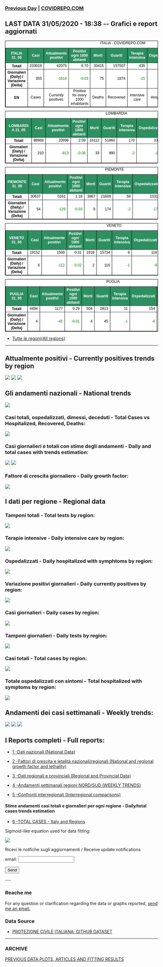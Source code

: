 <!-- start -->
### [Previous Day](/index_30_05.md) | <a href="https://marcelchiarello.github.io/showdata/">COVIDREPO.COM</a>
## LAST DATA 31/05/2020 - 18:38 -- Grafici e report aggiornati

<table style=" color:black; font-size:12; font-family:arial; text-align:center; " cellpadding="2.5" cellspacing="0" border="1" bordercolor="black" bgcolor="#FFFFFF">
<caption>ITALIA - COVIDREPO.COM</caption>
<tr style="color:#FFFFFF;background:#2E9061">
<th>ITALIA 31_05</th>
<th>Casi</th>
<th>Attualmente positivi</th>
<th>Positivi ogni 1000 abitanti</th>
<th>Morti</th>
<th>Guariti</th>
<th>Terapia intensiva</th>
<th>Ospedalizzati</th>
<th>Ricoverati con sintomi</th>
<th>Isolamento domiciliare</th>
<th>Tamponi</th>
</tr>
<tr>
<th>Totali</th>
<td align="right"> 233019</td>
<td align="right"> 42075</td>
<td align="right"> 0.70</td>
<td align="right"> 33415</td>
<td align="right"> 157507</td>
<td align="right"> 435</td>
<td align="right"> 6822</td>
<td align="right"> 6387</td>
<td align="right"> 35253</td>
<td align="right"> 3878739</td>
</tr>
<tr>
<th>Giornalieri (Daily) / Variazione (Delta)</th>
<td align="right"> 355</td>
<td align="right" style=" color:green; "> -1616</td>
<td align="right" style=" color:green; "> -0.03</td>
<td align="right"> 75</td>
<td align="right"> 1874</td>
<td align="right" style=" color:green; "> -15</td>
<td align="right" style=" color:green; "> -308</td>
<td align="right" style=" color:green; "> -293</td>
<td align="right" style=" color:green; "> -1308</td>
<td align="right"> 54118</td>
</tr>
<tr>
<th>EN</th>
<td>Cases</td>
<td>Currently positives</td>
<td>Positive for every 1000 inhabitants</td>
<td>Deaths</td>
<td>Recovered</td>
<td>Intensive care</td>
<td>Hospitalized</td>
<td>Hospitalized with symptoms</td>
<td>Home isolation</td>
<td>Tests</td>
</tr>
</table>

<table style=" color:black; font-size:12; font-family:arial; text-align:center; " cellpadding="2.5" cellspacing="0" border="1" bordercolor="black" bgcolor="#FFFFFF">
<caption>LOMBARDIA</caption>
<tr style="color:#FFFFFF;background:#2E9061">
<th>LOMBARDIA 31_05</th>
<th>Casi</th>
<th>Attualmente positivi</th>
<th>Positivi ogni 1000 abitanti</th>
<th>Morti</th>
<th>Guariti</th>
<th>Terapia intensiva</th>
<th>Ospedalizzati</th>
<th>Ricoverati con sintomi</th>
<th>Isolamento domiciliare</th>
<th>Tamponi</th>
</tr>
<tr>
<th>Totali</th>
<td align="right"> 88968</td>
<td align="right"> 20996</td>
<td align="right"> 2.09</td>
<td align="right"> 16112</td>
<td align="right"> 51860</td>
<td align="right"> 170</td>
<td align="right"> 3301</td>
<td align="right"> 3131</td>
<td align="right"> 17695</td>
<td align="right"> 753874</td>
</tr>
<tr>
<th>Giornalieri (Daily) / Variazione (Delta)</th>
<td align="right"> 210</td>
<td align="right" style=" color:green; "> -813</td>
<td align="right" style=" color:green; "> -0.08</td>
<td align="right"> 33</td>
<td align="right"> 990</td>
<td align="right" style=" color:green; "> -2</td>
<td align="right" style=" color:green; "> -178</td>
<td align="right" style=" color:green; "> -176</td>
<td align="right" style=" color:green; "> -635</td>
<td align="right"> 12427</td>
</tr>
</table>

<table style=" color:black; font-size:12; font-family:arial; text-align:center; " cellpadding="2.5" cellspacing="0" border="1" bordercolor="black" bgcolor="#FFFFFF">
<caption>PIEMONTE</caption>
<tr style="color:#FFFFFF;background:#2E9061">
<th>PIEMONTE 31_05</th>
<th>Casi</th>
<th>Attualmente positivi</th>
<th>Positivi ogni 1000 abitanti</th>
<th>Morti</th>
<th>Guariti</th>
<th>Terapia intensiva</th>
<th>Ospedalizzati</th>
<th>Ricoverati con sintomi</th>
<th>Isolamento domiciliare</th>
<th>Tamponi</th>
</tr>
<tr>
<th>Totali</th>
<td align="right"> 30637</td>
<td align="right"> 5161</td>
<td align="right"> 1.18</td>
<td align="right"> 3867</td>
<td align="right"> 21609</td>
<td align="right"> 58</td>
<td align="right"> 1031</td>
<td align="right"> 973</td>
<td align="right"> 4130</td>
<td align="right"> 319133</td>
</tr>
<tr>
<th>Giornalieri (Daily) / Variazione (Delta)</th>
<td align="right"> 54</td>
<td align="right" style=" color:green; "> -129</td>
<td align="right" style=" color:green; "> -0.03</td>
<td align="right"> 9</td>
<td align="right"> 174</td>
<td align="right" style=" color:green; "> -2</td>
<td align="right" style=" color:green; "> -17</td>
<td align="right" style=" color:green; "> -15</td>
<td align="right" style=" color:green; "> -112</td>
<td align="right"> 3305</td>
</tr>
</table>

<table style=" color:black; font-size:12; font-family:arial; text-align:center; " cellpadding="2.5" cellspacing="0" border="1" bordercolor="black" bgcolor="#FFFFFF">
<caption>VENETO</caption>
<tr style="color:#FFFFFF;background:#2E9061">
<th>VENETO 31_05</th>
<th>Casi</th>
<th>Attualmente positivi</th>
<th>Positivi ogni 1000 abitanti</th>
<th>Morti</th>
<th>Guariti</th>
<th>Terapia intensiva</th>
<th>Ospedalizzati</th>
<th>Ricoverati con sintomi</th>
<th>Isolamento domiciliare</th>
<th>Tamponi</th>
</tr>
<tr>
<th>Totali</th>
<td align="right"> 19152</td>
<td align="right"> 1500</td>
<td align="right"> 0.31</td>
<td align="right"> 1918</td>
<td align="right"> 15734</td>
<td align="right"> 6</td>
<td align="right"> 118</td>
<td align="right"> 112</td>
<td align="right"> 1382</td>
<td align="right"> 669768</td>
</tr>
<tr>
<th>Giornalieri (Daily) / Variazione (Delta)</th>
<td align="right"> 6</td>
<td align="right" style=" color:green; "> -112</td>
<td align="right" style=" color:green; "> -0.02</td>
<td align="right"> 2</td>
<td align="right"> 116</td>
<td align="right" style=" color:green; "> -1</td>
<td align="right" style=" color:green; "> -9</td>
<td align="right" style=" color:green; "> -8</td>
<td align="right" style=" color:green; "> -103</td>
<td align="right"> 9617</td>
</tr>
</table>

<table style=" color:black; font-size:12; font-family:arial; text-align:center; " cellpadding="2.5" cellspacing="0" border="1" bordercolor="black" bgcolor="#FFFFFF">
<caption>PUGLIA</caption>
<tr style="color:#FFFFFF;background:#2E9061">
<th>PUGLIA 31_05</th>
<th>Casi</th>
<th>Attualmente positivi</th>
<th>Positivi ogni 1000 abitanti</th>
<th>Morti</th>
<th>Guariti</th>
<th>Terapia intensiva</th>
<th>Ospedalizzati</th>
<th>Ricoverati con sintomi</th>
<th>Isolamento domiciliare</th>
<th>Tamponi</th>
</tr>
<tr>
<th>Totali</th>
<td align="right"> 4494</td>
<td align="right"> 1177</td>
<td align="right"> 0.29</td>
<td align="right"> 504</td>
<td align="right"> 2813</td>
<td align="right"> 11</td>
<td align="right"> 154</td>
<td align="right"> 143</td>
<td align="right"> 1023</td>
<td align="right"> 118652</td>
</tr>
<tr>
<th>Giornalieri (Daily) / Variazione (Delta)</th>
<td align="right"> 4</td>
<td align="right" style=" color:green; "> -45</td>
<td align="right" style=" color:green; "> -0.01</td>
<td align="right"> 4</td>
<td align="right"> 45</td>
<td align="right" style=" color:green; "> -1</td>
<td align="right" style=" color:green; "> -8</td>
<td align="right" style=" color:green; "> -7</td>
<td align="right" style=" color:green; "> -37</td>
<td align="right"> 1887</td>
</tr>
</table>

- [Tutte le regoni(All regions)](/Tables/regionsTable_31_05.md)

---

## Attualmente positivi - Currently positives trends by region
<img src="https://covidrepo.com/RUN_31_05/RUN4/RUN_INTEREGION_16.png">
<img src="https://covidrepo.com/RUN_31_05/RUN4/RUN_INTEREGION_17.png">
<img src="https://covidrepo.com/RUN_31_05/RUN4/RUN_INTEREGION_18.png">

## Gli andamenti nazionali - National trends
<img src="https://marcelchiarello.github.io/showdata/RUN_31_05/RUN0/RUN_DATA_ITALIA_01.png">

### Casi totali, ospedalizzati, dimessi, deceduti - Total Cases vs Hospitalized, Recovered, Deaths:
<img src="https://marcelchiarello.github.io/showdata/RUN_31_05/RUN0/RUN_DATA_ITALIA_02.png">

### Casi giornalieri e totali con stime degli andamenti - Daily and total cases with trends estimation:
<img src="https://marcelchiarello.github.io/showdata/RUN_31_05/RUN1/RUN_DATA_FIT_TOTAL_CASES_ITALY_REGIONS_01.png">
<img src="https://marcelchiarello.github.io/showdata/RUN_31_05/RUN1/RUN_DATA_FIT_TOTAL_CASES_ITALY_REGIONS_02.png">

### Fattore di crescita giornaliero - Daily growth factor:
<img src="https://marcelchiarello.github.io/showdata/RUN_31_05/RUN6/RUN_FACTORS_01.png">

## I dati per regione - Regional data

### Tamponi totali - Total tests by region:
<img src="https://marcelchiarello.github.io/showdata/RUN_31_05/RUN4/RUN_INTEREGION_02.png">

### Terapie intensive - Daily intensive care by region:
<img src="https://marcelchiarello.github.io/showdata/RUN_31_05/RUN4/RUN_INTEREGION_13.png">

### Ospedalizzati - Daily hospitalized with symphtoms by region:
<img src="https://marcelchiarello.github.io/showdata/RUN_31_05/RUN4/RUN_INTEREGION_14.png">

### Variazione positivi giornalieri - Daily currently positives by region:
<img src="https://marcelchiarello.github.io/showdata/RUN_31_05/RUN4/RUN_INTEREGION_15.png">

### Casi giornalieri - Daily cases by region:
<img src="https://marcelchiarello.github.io/showdata/RUN_31_05/RUN4/RUN_INTEREGION_11.png">

### Tamponi giornalieri - Daily tests by region:
<img src="https://marcelchiarello.github.io/showdata/RUN_31_05/RUN4/RUN_INTEREGION_12.png">

### Casi totali - Total cases by region:
<img src="https://marcelchiarello.github.io/showdata/RUN_31_05/RUN4/RUN_INTEREGION_01.png">

### Totale ospedalizzati con sintomi - Total hospitalized with symptoms by region:
<img src="https://marcelchiarello.github.io/showdata/RUN_31_05/RUN4/RUN_INTEREGION_05.png">

## Andamenti dei casi settimanali - Weekly trends:
<img src="https://marcelchiarello.github.io/showdata/RUN_31_05/RUN5/RUN_NEWTRENDS_01.png">
<img src="https://marcelchiarello.github.io/showdata/RUN_31_05/RUN5/RUN_NEWTRENDS_02.png">
<img src="https://marcelchiarello.github.io/showdata/RUN_31_05/RUN5/RUN_NEWTRENDS_03.png">

## I Reports completi - Full reports:

- [1 -Dati nazionali (National Data)](/RUN_31_05/RUN0/RUN.html)

- [2 -Fattori di crescita e letalità nazionali/regionali (National and regional growth factor and lethality)](/RUN_31_05/RUN6/RUN.html)

- [3 -Dati regionali e provinciali (Regional and Provincial Data)](/RUN_31_05/RUN2/RUN.html)

- [4 -Andamenti settimanali regioni NORD/SUD (WEEKLY TRENDS)](/RUN_31_05/RUN5/RUN.html)

- [5 -Confronti interregionali (Interregional comparisons)](/RUN_31_05/RUN4/RUN.html)

#### Stime andamenti casi totali e giornalieri per ogni regione - Daily/total cases trends estimation

- [6 -TOTAL CASES - Italy and Regions](/RUN_31_05/RUN1/RUN.html)

Sigmoid-like equation used for data fitting:

<img src="https://latex.codecogs.com/svg.latex?Sig = \frac{a}{e^{b(x+c)} + a_1e^{b_1(x+c_1)} - d}" border="0"/>

Ricevi le notfiche sugli aggiornamenti / Receive update notifications
<form
action="https://formspree.io/mgenvwep"
method="POST"
>
<label>
email:
<input type="text" name="_replyto">
</label>

<!-- your other form fields go here -->

<button type="submit">Send</button>
</form>
---

### Reache me

For any question or clarification regarding the data or graphs reported, <a href="mailto:marcello.chiarello@outlook.com">send me an email.</a>


### Data Source

- [PROTEZIONE CIVILE ITALIANA, GITHUB DATASET](https://github.com/pcm-dpc/COVID-19)

---

### ARCHIVE
[PREVIOUS DATA,PLOTS, ARTICLES AND FITTING RESULTS](/archive.md)
